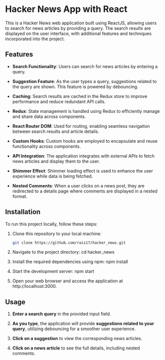 # Hacker News App with React

This is a Hacker News web application built using ReactJS, allowing users to search for news articles by providing a query. The search results are displayed on the user interface, with additional features and techniques incorporated into the project.

## Features

- **Search Functionality**: Users can search for news articles by entering a query.

- **Suggestion Feature**: As the user types a query, suggestions related to the query are shown. This feature is powered by debouncing.

- **Caching**: Search results are cached in the Redux store to improve performance and reduce redundant API calls.

- **Redux**: State management is handled using Redux to efficiently manage and share data across components.

- **React Router DOM**: Used for routing, enabling seamless navigation between search results and article details.

- **Custom Hooks**: Custom hooks are employed to encapsulate and reuse functionality across components.

- **API Integration**: The application integrates with external APIs to fetch news articles and display them to the user.

- **Shimmer Effect**: Shimmer loading effect is used to enhance the user experience while data is being fetched.

- **Nested Comments**: When a user clicks on a news post, they are redirected to a details page where comments are displayed in a nested format.

## Installation

To run this project locally, follow these steps:

1. Clone this repository to your local machine:
   ```bash
   git clone https://github.com/rais17/hacker_news.git

2. Navigate to the project directory:
   cd hacker_news

3. Install the required dependencies using npm:
   npm install

4. Start the development server:
   npm start

5. Open your web browser and access the application at http://localhost:3000.

## Usage

1. **Enter a search query** in the provided input field.

2. **As you type**, the application will provide **suggestions related to your query**, utilizing debouncing for a smoother user experience.

3. **Click on a suggestion** to view the corresponding news articles.

4. **Click on a news article** to see the full details, including nested comments.



   

